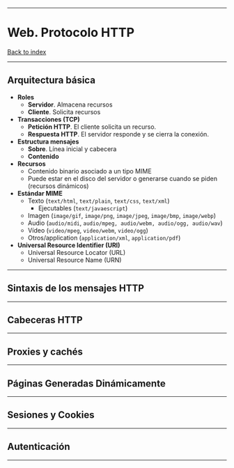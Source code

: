 
---
# Web. Protocolo HTTP

[Back to index](../CS/OS/README.md)

---
## Arquitectura básica
- **Roles**
	- **Servidor**. Almacena recursos
	- **Cliente**. Solicita recursos
- **Transacciones (TCP)**
	- **Petición HTTP**. El cliente solicita un recurso.
	- **Respuesta HTTP**. El servidor responde y se cierra la conexión.
- **Estructura mensajes**
	- **Sobre**. Línea inicial y cabecera
	- **Contenido**
- **Recursos**
	- Contenido binario asociado a un tipo MIME
	- Puede estar en el disco del servidor o generarse cuando se piden (recursos dinámicos)
- **Estándar MIME**
	- Texto (`text/html`, `text/plain`, `text/css`, `text/xml`)
		- Ejecutables (`text/javaescript`)
	- Imagen (`image/gif`, `image/png`, `image/jpeg`, `image/bmp`, `image/webp`)
	- Audio (`audio/midi`, `audio/mpeg, audio/webm, audio/ogg, audio/wav`)
	- Vídeo (`video/mpeg`, `video/webm`, `video/ogg`)
	- Otros/application (`application/xml`, `application/pdf`)
- **Universal Resource Identifier (URI)**
	- Universal Resource Locator (URL)
	- Universal Resource Name (URN)
---
## Sintaxis de los mensajes HTTP


---
## Cabeceras HTTP


---
## Proxies y cachés


---
## Páginas Generadas Dinámicamente


---
## Sesiones y Cookies


---
## Autenticación


---